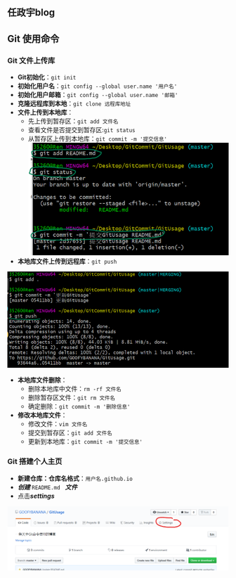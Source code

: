 ## 任政宇blog
## Git 使用命令

### Git 文件上传库

- **Git初始化**：`git init`
- **初始化用户名**：`git config --global user.name '用户名'`
- **初始化用户邮箱**：`git config --global user.name '邮箱'`
- **克隆远程库到本地**：`git clone 远程库地址`
- **文件上传到本地库**：
  - 先上传到暂存区：`git add 文件名`
  - 查看文件是否提交到暂存区:`git status`
  - 从暂存区上传到本地库：`git commit -m '提交信息'`
  ![指令图片](pic\2.png)
- **本地库文件上传到远程库**：`git push`

![指令图片](pic\3.png)

- **本地库文件删除**：
  - 删除本地库中文件：`rm -rf 文件名`
  - 删除暂存区文件：`git rm 文件名`
  - 确定删除：`git commit -m '删除信息'`
- **修改本地库文件**：
  - 修改文件：`vim 文件名`
  - 提交到暂存区：`git add 文件名`
  - 更新到本地库：`git commit -m '提交信息'`

### Git 搭建个人主页 

- **新建仓库：仓库名格式**：`用户名.github.io`
- ***创建***  `README.md ` ***文件***
- 点击***settings***

![步骤图片](pic\1.png)

